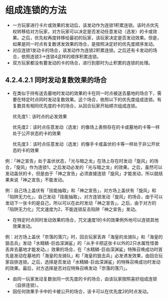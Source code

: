 # 组成连锁的方法

* 一方玩家进行卡片或效果的发动后，该发动作为连锁1积累连锁。该时点优先权转移给对方玩家，对方玩家可以决定是否发动任意发动（选发）的卡或效果。之后，优先权再度转移给最初的玩家，该玩家决定是否发动效果。但是，如果是同一时点有复数诱发效果的场合，是按照决定好的优先度顺序发动。
* 对应连锁1发动卡的场合，该发动作为连锁2积累连锁。之后还有卡发动的场合，依照连锁3→连锁4这样的顺序积累连锁。
* 双方玩家都没有要发动的卡的场合，进行到那时为止积累的连锁的处理。

## 4.2.4.2.1        同时发动复数效果的场合

* 在类似于持有送去墓地时发动的效果的卡在同一时点被送去墓地的场合下，需要在特定时点同时发动复数效果。这个场合，依照以下的优先度组成连锁。有复数具有相同优先度的卡的场合，从回合玩家开始顺次组成连锁。

  优先度1：该时点的必发效果

  优先度2：该时点任意发动（选发）的像场上表侧存在的卡或墓地的卡等一样处于公开状态的卡的效果

  优先度3：该时点任意发动（选发）的像手卡或盖伏的卡等一样处于非公开状态的卡的效果

例：「神之宣告」处于盖伏状态，「光与暗之龙」在场上存在时发动「旋风」的场合，「旋风」作为连锁1，之后发动必发的「光与暗之龙」的效果。之后，虽然可以发动盖伏的卡，但是由于「神之宣告」必须直接连锁「旋风」才能发动，所以就结果来说「神之宣告」不能发动。

例：自己场上盖伏有「技能抽取」和「神之宣告」，对方场上盖伏有「旋风」和「陷阱无力化」，自己发动「技能抽取」，对方连锁发动「旋风」的场合，由于可以发动下一张卡的是自己，所以可以在此时发动「神之宣告」。之后，由于对方的「陷阱无力化」咒文速度为2，不能连锁反击陷阱「神之宣告」发动。

* 在特定时点同时发动效果的场合，咒文速度1的卡的效果例外地可以连锁其他效果发动。

例：对方场上盖伏「奈落的落穴」时，回合玩家丢弃「海皇的龙骑队」和「海皇的狙击兵」发动「水精鳞-巨齿深渊鲨」的『从手卡把这张卡以外的2只水属性怪兽丢弃去墓地才能发动。』效果的场合，在「水精鳞-巨齿深渊鲨」特殊召唤成功时首先是发动在墓地的「海皇的龙骑队」和「海皇的狙击兵」必发诱发效果，由回合玩家自排连锁。之后，选择是否发动「水精鳞-巨齿深渊鲨」的特殊召唤成功时发动的效果。最后，对方选择是否对应特殊召唤发动「奈落的落穴」。

* 由同一玩家发动复数张同一优先度的卡的场合，由该玩家按照喜好组成连锁（自排连锁）。
* 因任何效果手卡中的卡被公开的场合，该卡可以在优先度2的时点发动。

